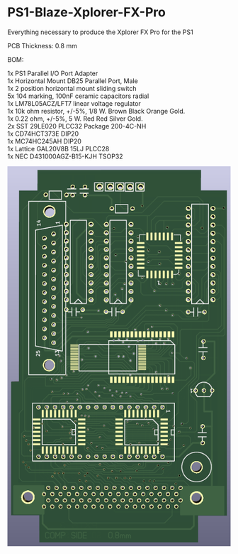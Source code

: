 # PS1-Blaze-Xplorer-FX-Pro
Everything necessary to produce the Xplorer FX Pro for the PS1

PCB Thickness: 0.8 mm

BOM:

1x PS1 Parallel I/O Port Adapter<br>
1x Horizontal Mount DB25 Parallel Port, Male<br>
1x 2 position horizontal mount sliding switch<br>
5x 104 marking, 100nF ceramic capacitors radial<br>
1x LM78L05ACZ/LFT7 linear voltage regulator<br>
1x 10k ohm resistor, +/-5%, 1/8 W. Brown Black Orange Gold. <br>
1x 0.22 ohm, +/-5%, 5 W. Red Red Silver Gold.<br>
2x SST 29LE020 PLCC32 Package 200-4C-NH<br>
1x CD74HCT373E DIP20<br>
1x MC74HC245AH DIP20<br>
1x Lattice GAL20V8B 15LJ PLCC28<br>
1x NEC D431000AGZ-B15-KJH TSOP32<br>

![image](https://github.com/Modman/PS1-Blaze-Xplorer-FX-Pro/blob/main/PXT6-3_Full.png)
